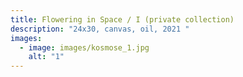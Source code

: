 ```yaml
---
title: Flowering in Space / I (private collection)
description: "24x30, canvas, oil, 2021 "
images:
  - image: images/kosmose_1.jpg
    alt: "1"
---
```

